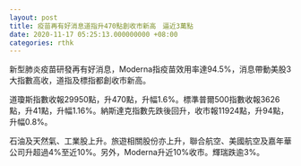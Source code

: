 ```yaml
---
layout: post
title: 疫苗再有好消息道指升470點創收市新高　逼近3萬點
date: 2020-11-17 05:25:13.000000000 +08:00
categories: rthk
---
```


新型肺炎疫苗研發再有好消息，Moderna指疫苗效用率達94.5%，消息帶動美股3大指數高收，道指及標指都創收市新高。

道瓊斯指數收報29950點，升470點，升幅1.6%。標準普爾500指數收報3626點，升41點，升幅1.16%。納斯達克指數先跌後回升，收市報11924點，升94點，升幅0.8%。

石油及天然氣、工業股上升。旅遊相關股份亦上升，聯合航空、美國航空及嘉年華公司升超過4%至近10%。另外，Moderna升近10%收市。輝瑞跌逾3%。
